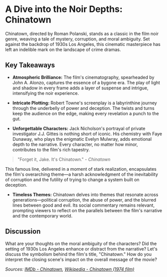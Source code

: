 # A Dive into the Noir Depths: Chinatown

Chinatown, directed by Roman Polanski, stands as a classic in the film noir genre, weaving a tale of mystery, corruption, and moral ambiguity. Set against the backdrop of 1930s Los Angeles, this cinematic masterpiece has left an indelible mark on the landscape of crime dramas.

## Key Takeaways

- **Atmospheric Brilliance:** The film's cinematography, spearheaded by John A. Alonzo, captures the essence of a bygone era. The play of light and shadow in every frame adds a layer of suspense and intrigue, intensifying the noir experience.

- **Intricate Plotting:** Robert Towne's screenplay is a labyrinthine journey through the underbelly of power and deception. The twists and turns keep the audience on the edge, making every revelation a punch to the gut.

- **Unforgettable Characters:** Jack Nicholson's portrayal of private investigator J.J. Gittes is nothing short of iconic. His chemistry with Faye Dunaway, who plays the enigmatic Evelyn Mulwray, adds emotional depth to the narrative. Every character, no matter how minor, contributes to the film's rich tapestry.

> "Forget it, Jake. It's Chinatown." - *Chinatown*

This famous line, delivered in a moment of stark realization, encapsulates the film's overarching theme—a harsh acknowledgment of the inevitability of corruption and the futility of trying to change a system built on deception.

- **Timeless Themes:** Chinatown delves into themes that resonate across generations—political corruption, the abuse of power, and the blurred lines between good and evil. Its social commentary remains relevant, prompting viewers to reflect on the parallels between the film's narrative and the contemporary world.

## Discussion

What are your thoughts on the moral ambiguity of the characters? Did the setting of 1930s Los Angeles enhance or distract from the narrative? Let's discuss the symbolism behind the film's title, "Chinatown." How do you interpret the closing scene's impact on the overall message of the movie?

*Sources: [IMDb - Chinatown](https://www.imdb.com/title/tt0071315/), [Wikipedia - Chinatown (1974 film)](https://en.wikipedia.org/wiki/Chinatown_(1974_film))*
